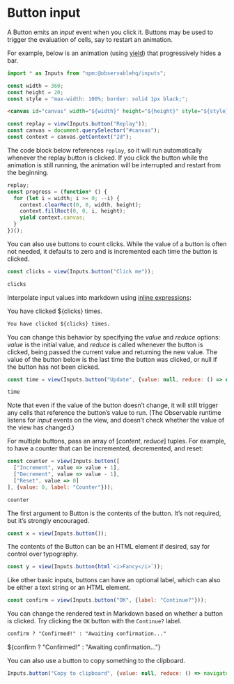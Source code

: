 # Button input

A Button emits an *input* event when you click it. Buttons may be used to trigger the evaluation of cells, say to restart an animation.

For example, below is an animation (using [yield](../javascript/generators)) that progressively hides a bar.

```js echo
import * as Inputs from "npm:@observablehq/inputs";
```

```js echo
const width = 360;
const height = 20;
const style = "max-width: 100%; border: solid 1px black;";
```

```html
<canvas id="canvas" width="${width}" height="${height}" style="${style}">
```

```js echo
const replay = view(Inputs.button("Replay"));
const canvas = document.querySelector("#canvas");
const context = canvas.getContext("2d");
```

 The code block below references <code>replay</code>, so it will run automatically whenever the replay button is clicked. If you click the button while the animation is still running, the animation will be interrupted and restart from the beginning.

```js echo
replay;
const progress = (function* () {
  for (let i = width; i >= 0; --i) {
    context.clearRect(0, 0, width, height);
    context.fillRect(0, 0, i, height);
    yield context.canvas;
  }
})();
```

You can also use buttons to count clicks. While the value of a button is often not needed, it defaults to zero and is incremented each time the button is clicked.

```js echo
const clicks = view(Inputs.button("Click me"));
```

```js echo
clicks
```

Interpolate input values into markdown using [inline expressions](../javascript#inline-expressions):

You have clicked ${clicks} times. 

```md
You have clicked ${clicks} times.
```

You can change this behavior by specifying the *value* and *reduce* options: *value* is the initial value, and *reduce* is called whenever the button is clicked, being passed the current value and returning the new value. The value of the button below is the last time the button was clicked, or null if the button has not been clicked.

```js echo
const time = view(Inputs.button("Update", {value: null, reduce: () => new Date}));
```

```js
time
```

Note that even if the value of the button doesn’t change, it will still trigger any cells that reference the button’s value to run. (The Observable runtime listens for *input* events on the view, and doesn’t check whether the value of the view has changed.)

For multiple buttons, pass an array of [*content*, *reduce*] tuples. For example, to have a counter that can be incremented, decremented, and reset:

```js echo
const counter = view(Inputs.button([
  ["Increment", value => value + 1],
  ["Decrement", value => value - 1],
  ["Reset", value => 0]
], {value: 0, label: "Counter"}));
```

```js echo
counter
```

The first argument to Button is the contents of the button. It’s not required, but it’s strongly encouraged.

```js echo
const x = view(Inputs.button());
```

The contents of the Button can be an HTML element if desired, say for control over typography.

```js echo
const y = view(Inputs.button(html`<i>Fancy</i>`));
```

Like other basic inputs, buttons can have an optional label, which can also be either a text string or an HTML element.

```js echo
const confirm = view(Inputs.button("OK", {label: "Continue?"}));
```

You can change the rendered text in Markdown based on whether a button is clicked. Try clicking the `OK` button with the  `Continue?` label.
```md echo run=false
confirm ? "Confirmed!" : "Awaiting confirmation..."
```

${confirm ? "Confirmed!" : "Awaiting confirmation..."}

You can also use a button to copy something to the clipboard.

```js echo
Inputs.button("Copy to clipboard", {value: null, reduce: () => navigator.clipboard.writeText(time)})
```